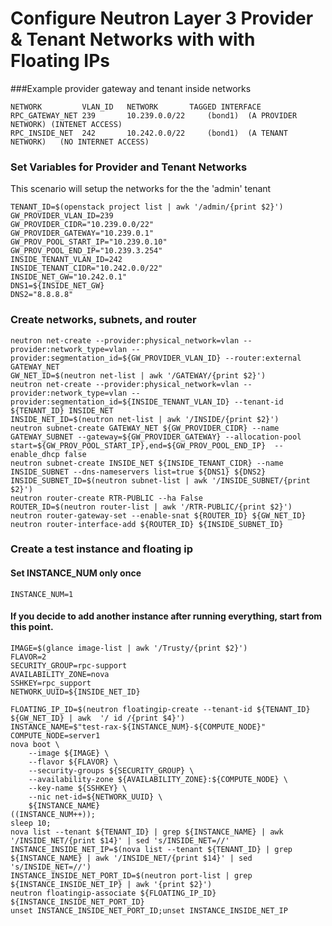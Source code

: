 # Configure Neutron Layer 3 Provider & Tenant Networks with with Floating IPs

###Example provider gateway and tenant inside networks
````
NETWORK         VLAN_ID   NETWORK       TAGGED INTERFACE
RPC_GATEWAY_NET 239       10.239.0.0/22     (bond1)  (A PROVIDER NETWORK) (INTENET ACCESS)
RPC_INSIDE_NET  242       10.242.0.0/22     (bond1)  (A TENANT NETWORK)   (NO INTERNET ACCESS)
````

### Set Variables for Provider and Tenant Networks
This scenario will setup the networks for the the 'admin' tenant

````
TENANT_ID=$(openstack project list | awk '/admin/{print $2}')
GW_PROVIDER_VLAN_ID=239
GW_PROVIDER_CIDR="10.239.0.0/22"
GW_PROVIDER_GATEWAY="10.239.0.1"
GW_PROV_POOL_START_IP="10.239.0.10"
GW_PROV_POOL_END_IP="10.239.3.254"
INSIDE_TENANT_VLAN_ID=242
INSIDE_TENANT_CIDR="10.242.0.0/22"
INSIDE_NET_GW="10.242.0.1"
DNS1=${INSIDE_NET_GW}
DNS2="8.8.8.8"
````

### Create networks, subnets, and router

````
neutron net-create --provider:physical_network=vlan --provider:network_type=vlan --provider:segmentation_id=${GW_PROVIDER_VLAN_ID} --router:external GATEWAY_NET
GW_NET_ID=$(neutron net-list | awk '/GATEWAY/{print $2}')
neutron net-create --provider:physical_network=vlan --provider:network_type=vlan --provider:segmentation_id=${INSIDE_TENANT_VLAN_ID} --tenant-id ${TENANT_ID} INSIDE_NET
INSIDE_NET_ID=$(neutron net-list | awk '/INSIDE/{print $2}')
neutron subnet-create GATEWAY_NET ${GW_PROVIDER_CIDR} --name GATEWAY_SUBNET --gateway=${GW_PROVIDER_GATEWAY} --allocation-pool start=${GW_PROV_POOL_START_IP},end=${GW_PROV_POOL_END_IP}  --enable_dhcp false
neutron subnet-create INSIDE_NET ${INSIDE_TENANT_CIDR} --name INSIDE_SUBNET --dns-nameservers list=true ${DNS1} ${DNS2}
INSIDE_SUBNET_ID=$(neutron subnet-list | awk '/INSIDE_SUBNET/{print $2}')
neutron router-create RTR-PUBLIC --ha False
ROUTER_ID=$(neutron router-list | awk '/RTR-PUBLIC/{print $2}')
neutron router-gateway-set --enable-snat ${ROUTER_ID} ${GW_NET_ID}
neutron router-interface-add ${ROUTER_ID} ${INSIDE_SUBNET_ID}
````

### Create a test instance and floating ip
#### Set INSTANCE_NUM only once
````
INSTANCE_NUM=1
````
#### If you decide to add another instance after running everything, start from this point.

````
IMAGE=$(glance image-list | awk '/Trusty/{print $2}')
FLAVOR=2
SECURITY_GROUP=rpc-support
AVAILABILITY_ZONE=nova
SSHKEY=rpc_support
NETWORK_UUID=${INSIDE_NET_ID}

FLOATING_IP_ID=$(neutron floatingip-create --tenant-id ${TENANT_ID} ${GW_NET_ID} | awk  '/ id /{print $4}')
INSTANCE_NAME=$"test-rax-${INSTANCE_NUM}-${COMPUTE_NODE}"
COMPUTE_NODE=server1
nova boot \
    --image ${IMAGE} \
    --flavor ${FLAVOR} \
    --security-groups ${SECURITY_GROUP} \
    --availability-zone ${AVAILABILITY_ZONE}:${COMPUTE_NODE} \
    --key-name ${SSHKEY} \
    --nic net-id=${NETWORK_UUID} \
    ${INSTANCE_NAME}
((INSTANCE_NUM++));
sleep 10;
nova list --tenant ${TENANT_ID} | grep ${INSTANCE_NAME} | awk '/INSIDE_NET/{print $14}' | sed 's/INSIDE_NET=//'
INSTANCE_INSIDE_NET_IP=$(nova list --tenant ${TENANT_ID} | grep ${INSTANCE_NAME} | awk '/INSIDE_NET/{print $14}' | sed 's/INSIDE_NET=//')
INSTANCE_INSIDE_NET_PORT_ID=$(neutron port-list | grep ${INSTANCE_INSIDE_NET_IP} | awk '{print $2}')
neutron floatingip-associate ${FLOATING_IP_ID} ${INSTANCE_INSIDE_NET_PORT_ID}
unset INSTANCE_INSIDE_NET_PORT_ID;unset INSTANCE_INSIDE_NET_IP


````


